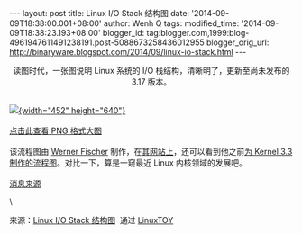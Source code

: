 --- layout: post title: Linux I/O Stack 结构图 date:
'2014-09-09T18:38:00.001+08:00' author: Wenh Q tags: modified\_time:
'2014-09-09T18:38:23.193+08:00' blogger\_id:
tag:blogger.com,1999:blog-4961947611491238191.post-5088673258436012955
blogger\_orig\_url:
http://binaryware.blogspot.com/2014/09/linux-io-stack.html ---
<div class="separator" style="clear: both; text-align: center;">

读图时代，一张图说明 Linux 系统的 I/O 栈结构，清晰明了，更新至尚未发布的
3.17 版本。

</div>

\
[![](http://www.thomas-krenn.com/de/wikiDE/images/8/86/Linux-storage-stack-diagram_v3.17.png){width="452"
height="640"}](http://www.thomas-krenn.com/de/wikiDE/images/8/86/Linux-storage-stack-diagram_v3.17.png)\
\
[点击此查看 PNG
格式大图](http://www.thomas-krenn.com/de/wikiDE/images/8/86/Linux-storage-stack-diagram_v3.17.png)\
\
该流程图由 [Werner
Fischer](http://www.thomas-krenn.com/en/wiki/Benutzer:Wfischer)
制作，在[其网站上](http://www.thomas-krenn.com/en/wiki/Linux_Storage_Stack_Diagram)，还可以看到他之前[为
Kernel 3.3
制作的流程图](http://www.thomas-krenn.com/de/wikiDE/images/d/da/Linux-io-stack-diagram_v1.0.png)。对比一下，算是一窥最近
Linux 内核领域的发展吧。\
\
[消息来源](https://plus.google.com/u/0/105935925965639365455/posts/hvkxFnDbo21)
<div>

\

</div>

<div>

来源：[Linux I/O Stack
结构图](https://linuxtoy.org/archives/linux-io-stack-%E7%BB%93%E6%9E%84%E5%9B%BE.html)  通过 [LinuxTOY](https://linuxtoy.org/)

</div>
